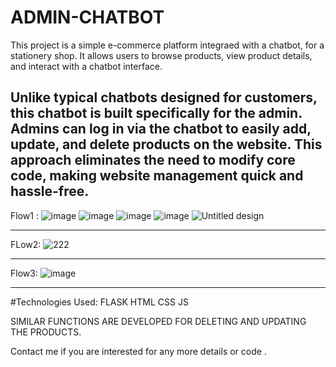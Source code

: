 # ADMIN-CHATBOT

This project is a simple e-commerce platform  integraed with a chatbot, for a stationery shop. It allows users to browse products, view product details, and interact with a chatbot interface. 

Unlike typical chatbots designed for customers, this chatbot is built specifically for the **admin**. Admins can log in via the chatbot to easily **add, update, and delete products** on the website. This approach eliminates the need to modify core code, making website management quick and hassle-free.
---
Flow1 :
![image](https://github.com/user-attachments/assets/29d20c7c-09b2-489e-acea-4126d8e6a5a2)
![image](https://github.com/user-attachments/assets/ab1c9305-837d-4a35-9fe6-266384b07cbd)
![image](https://github.com/user-attachments/assets/9371c5b1-1d7a-4597-806b-2590c80148f9)
![image](https://github.com/user-attachments/assets/e630f9db-0bad-4bca-a875-57e4e913fb69)
![Untitled design](https://github.com/user-attachments/assets/1e1bd1e8-d73f-4648-b514-8df4d55e3f77)

---

FLow2:
![222](https://github.com/user-attachments/assets/e5b4bf5e-f9b3-4be1-89e8-d1aa3dda7681)

----
Flow3:
![image](https://github.com/user-attachments/assets/1a6c7a3a-1528-4f44-a94d-c2e7bdb9c210)

---

#Technologies Used: 
FLASK
HTML
CSS
JS

SIMILAR FUNCTIONS ARE DEVELOPED FOR DELETING AND UPDATING THE PRODUCTS.

Contact me if you are interested for any more details or code .


